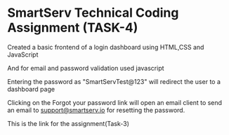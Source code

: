 # SmartServ Technical Coding Assignment (TASK-4)

Created a basic frontend of a login dashboard using HTML,CSS and JavaScript

And for email and password validation used javascript

Entering the password as "SmartServTest@123" will redirect the user to a dashboard page

Clicking on the Forgot your password link will open an email client to send an email to support@smartserv.io for resetting the password.


This is the link for the assignment(Task-3)
